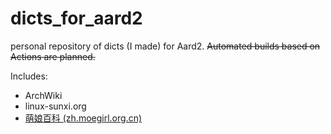 # dicts_for_aard2
personal repository of dicts (I made) for Aard2. ~~Automated builds based on Actions are planned.~~

Includes:
- ArchWiki
- linux-sunxi.org
- [萌娘百科 (zh.moegirl.org.cn)](https://github.com/aisuneko/dicts_for_aard2/releases/tag/moegirl-alpha)
